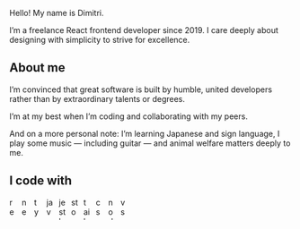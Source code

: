 Hello! My name is Dimitri.

I’m a freelance React frontend developer since 2019. I care deeply about designing with simplicity to strive for excellence.

## About me

I’m convinced that great software is built by humble, united developers rather than by extraordinary talents or degrees.

I’m at my best when I’m coding and collaborating with my peers.

And on a more personal note: I’m learning Japanese and sign language, I play some music — including guitar — and animal welfare matters deeply to me.

## I code with

<div style="display:flex;gap:10px">
  <img src="https://cdn.jsdelivr.net/gh/devicons/devicon/icons/react/react-original.svg" height="40" width="12" alt="react logo"  />
  <img src="https://cdn.jsdelivr.net/gh/devicons/devicon/icons/nextjs/nextjs-original.svg" height="40" width="12" alt="nextjs logo"  />
  <img src="https://cdn.jsdelivr.net/gh/devicons/devicon/icons/typescript/typescript-original.svg" height="40" width="12" alt="typescript logo"  />
  <img src="https://cdn.jsdelivr.net/gh/devicons/devicon/icons/javascript/javascript-original.svg" height="40" width="12" alt="javascript logo"  />
  <img src="https://skillicons.dev/icons?i=jest" height="40" width="12" alt="jest logo"  />
  <img src="https://cdn.jsdelivr.net/gh/devicons/devicon/icons/storybook/storybook-original.svg" height="40" width="12" alt="storybook logo"  />
  <img src="https://cdn.simpleicons.org/tailwindcss/06B6D4" height="40" width="12" alt="tailwindcss logo"  />
  <img src="https://cdn.jsdelivr.net/gh/devicons/devicon/icons/css3/css3-original.svg" height="40" width="12" alt="css logo"  />
  <img src="https://cdn.jsdelivr.net/gh/devicons/devicon/icons/nodejs/nodejs-original.svg" height="40" width="12" alt="nodejs logo"  />
  <img src="https://cdn.jsdelivr.net/gh/devicons/devicon/icons/vscode/vscode-original.svg" height="40" width="12" alt="vscode logo"  />
</div>
